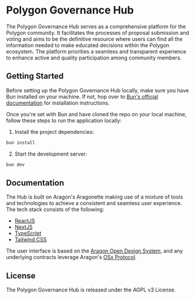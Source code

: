 # Polygon Governance Hub

The Polygon Governance Hub serves as a comprehensive platform for the Polygon community. It facilitates the processes of proposal submission and voting and aims to be the definitive resource where users can find all the information needed to make educated decisions within the Polygon ecosystem. The platform priorities a seamless and transparent experience to enhance active and quality participation among community members.

## Getting Started

Before setting up the Polygon Governance Hub locally, make sure you have Bun installed on your machine. If not, hop over to [Bun's official documentation](https://bun.sh/) for installation instructions.

Once you're set with Bun and have cloned the repo on your local machine, follow these steps to run the application locally:

1. Install the project dependencies:

```bash
bun install
```

2. Start the development server:

```bash
bun dev
```

## Documentation

The Hub is built on Aragon's Aragonette making use of a mixture of tools and technologies to achieve a consistent and seamless user experience. The tech stack consists of the following:

- [ReactJS](https://reactjs.org)
- [NextJS](https://nextjs.org)
- [TypeScript](https://www.typescriptlang.org)
- [Tailwind CSS](https://tailwindcss.com)

The user interface is based on the [Aragon Open Design System](https://www.figma.com/community/file/1228026689149097807), and any underlying contracts leverage Aragon's [OSx Protocol](https://devs.aragon.org/docs/osx/).

## License

The Polygon Governance Hub is released under the AGPL v3 License.
